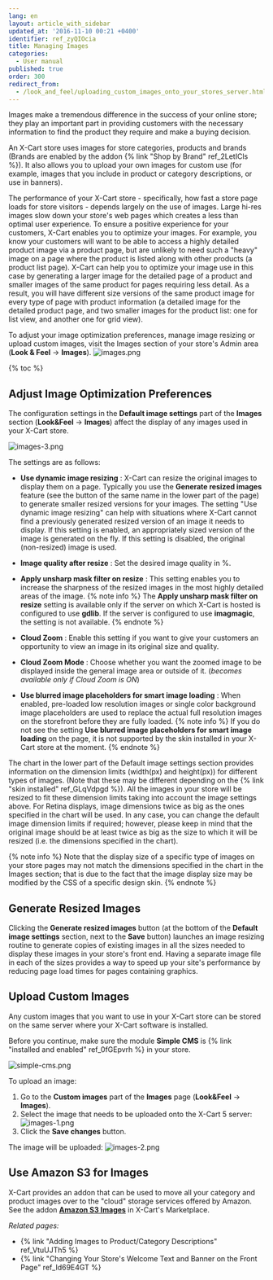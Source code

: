 ```yaml
---
lang: en
layout: article_with_sidebar
updated_at: '2016-11-10 00:21 +0400'
identifier: ref_zyQIOcia
title: Managing Images
categories:
  - User manual
published: true
order: 300
redirect_from:
  - /look_and_feel/uploading_custom_images_onto_your_stores_server.html
---
```

Images make a tremendous difference in the success of your online store; they play an important part in providing customers with the necessary information to find the product they require and make a buying decision. 
 
An X-Cart store uses images for store categories, products and brands (Brands are enabled by the addon {% link "Shop by Brand" ref_2LetICls %}). It also allows you to upload your own images for custom use (for example, images that you include in product or category descriptions, or use in banners). 

The performance of your X-Cart store - specifically, how fast a store page loads for store visitors - depends largely on the use of images. Large hi-res images slow down your store's web pages which creates a less than optimal user experience. To ensure a positive experience for your customers, X-Cart enables you to optimize your images. For example, you know your customers will want to be able to access a highly detailed product image via a product page, but are unlikely to need such a "heavy" image on a page where the product is listed along with other products (a product list page). X-Cart can help you to optimize your image use in this case by generating a larger image for the detailed page of a product and smaller images of the same product for pages requiring less detail. As a result, you will have different size versions of the same product image for every type of page with product information (a detailed image for the detailed product page, and two smaller images for the product list: one for list view, and another one for grid view). 

To adjust your image optimization preferences, manage image resizing or upload custom images, visit the Images section of your store's Admin area (**Look & Feel** -> **Images**).
![images.png]({{site.baseurl}}/attachments/ref_zyQIOcia/images.png)

{% toc %}

## Adjust Image Optimization Preferences
The configuration settings in the **Default image settings** part of the **Images** section (**Look&Feel** -> **Images**) affect the display of any images used in your X-Cart store.

![images-3.png]({{site.baseurl}}/attachments/ref_zyQIOcia/images-3.png)

The settings are as follows:

* **Use dynamic image resizing** : X-Cart can resize the original images to display them on a page. Typically you use the **Generate resized images** feature (see the button of the same name in the lower part of the page) to generate smaller resized versions for your images. The setting "Use dynamic image resizing" can help with situations where X-Cart cannot find a previously generated resized version of an image it needs to display. If this setting is enabled, an appropriately sized version of the image is generated on the fly. If this setting is disabled, the original (non-resized) image is used.

* **Image quality after resize** : Set the desired image quality in %.

* **Apply unsharp mask filter on resize** : This setting enables you to increase the sharpness of the resized images in the most highly detailed areas of the image.
  {% note info %}
  The **Apply unsharp mask filter on resize** setting is available only if the server on which X-Cart is hosted is configured to use **gdlib**. If the server is configured to use **imagmagic**, the setting is not available.
  {% endnote %}

* **Cloud Zoom** : Enable this setting if you want to give your customers an opportunity to view an image in its original size and quality.

*  **Cloud Zoom Mode** : Choose whether you want the zoomed image to be displayed inside the general image area or outside of it. (_becomes available only if Cloud Zoom is ON_)

* **Use blurred image placeholders for smart image loading** : When enabled, pre-loaded low resolution images or single color background image placeholders are used to replace the actual full resolution images on the storefront before they are fully loaded.
  {% note info %}
  If you do not see the setting **Use blurred image placeholders for smart image loading** on the page, it is not supported by the skin installed in your X-Cart store at the moment.
  {% endnote %}

The chart in the lower part of the Default image settings section provides information on the dimension limits  (width(px) and height(px)) for different types of images. (Note that these may be different depending on the {% link "skin installed" ref_GLqVdpgd %}). All the images in your store will be resized to fit these dimension limits taking into account the image settings above. For Retina displays, image dimensions twice as big as the ones specified in the chart will be used. In any case, you can change the default image dimension limits if required; however, please keep in mind that the original image should be at least twice as big as the size to which it will be resized (i.e. the dimensions specified in the chart). 

{% note info %}
Note that the display size of a specific type of images on your store pages may not match the dimensions specified in the chart in the Images section; that is due to the fact that the image display size may be modified by the CSS of a specific design skin. 
{% endnote %}

## Generate Resized Images
Clicking the **Generate resized images** button (at the bottom of the **Default image settings** section, next to the **Save** button) launches an image resizing routine to generate copies of existing images in all the sizes needed to display these images in your store's front end. Having a separate image file in each of the sizes provides a way to speed up your site's performance by reducing page load times for pages containing graphics.

## Upload Custom Images 
Any custom images that you want to use in your X-Cart store can be stored on the same server where your X-Cart software is installed. 

Before you continue, make sure the module **Simple CMS** is {% link "installed and enabled" ref_0fGEpvrh %} in your store.

![simple-cms.png]({{site.baseurl}}/attachments/ref_zyQIOcia/simple-cms.png)

To upload an image:

1.  Go to the **Custom images** part of the **Images** page (**Look&Feel** -> **Images**).
2.  Select the image that needs to be uploaded onto the X-Cart 5 server:
    ![images-1.png]({{site.baseurl}}/attachments/ref_zyQIOcia/images-1.png)
3.  Click the **Save changes** button.
    
The image will be uploaded:
![images-2.png]({{site.baseurl}}/attachments/ref_zyQIOcia/images-2.png)

## Use Amazon S3 for Images
X-Cart provides an addon that can be used to move all your category and product images over to the "cloud" storage services offered by Amazon. See the addon **[Amazon S3 Images](https://market.x-cart.com/addons/amazon-s3-images.html)** in X-Cart's Marketplace.

_Related pages:_

*   {% link "Adding Images to Product/Category Descriptions" ref_VtuUJTh5 %}
*   {% link "Changing Your Store's Welcome Text and Banner on the Front Page" ref_Id69E4GT %}
